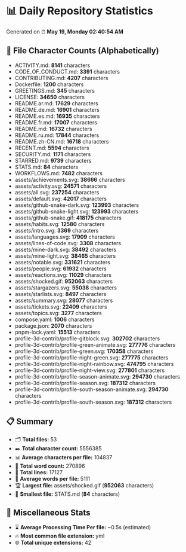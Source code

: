 # 📊 Daily Repository Statistics
Generated on ⏰ **May 19, Monday 02:40:54 AM**

## 📂 File Character Counts (Alphabetically)
- ACTIVITY.md: **8141** characters
- CODE_OF_CONDUCT.md: **3391** characters
- CONTRIBUTING.md: **4207** characters
- Dockerfile: **1200** characters
- GREETINGS.md: **345** characters
- LICENSE: **34650** characters
- README.ar.md: **17629** characters
- README.de.md: **16901** characters
- README.es.md: **16935** characters
- README.fr.md: **17007** characters
- README.md: **16732** characters
- README.ru.md: **17844** characters
- README.zh-CN.md: **16718** characters
- RECENT.md: **5594** characters
- SECURITY.md: **1171** characters
- STARRED.md: **9739** characters
- STATS.md: **84** characters
- WORKFLOWS.md: **7482** characters
- assets/achievements.svg: **38666** characters
- assets/activity.svg: **24571** characters
- assets/all.svg: **237254** characters
- assets/default.svg: **42017** characters
- assets/github-snake-dark.svg: **123993** characters
- assets/github-snake-light.svg: **123993** characters
- assets/github-snake.gif: **418175** characters
- assets/habits.svg: **12580** characters
- assets/intro.svg: **3369** characters
- assets/languages.svg: **17909** characters
- assets/lines-of-code.svg: **3308** characters
- assets/mine-dark.svg: **38492** characters
- assets/mine-light.svg: **38465** characters
- assets/notable.svg: **331621** characters
- assets/people.svg: **61932** characters
- assets/reactions.svg: **11029** characters
- assets/shocked.gif: **952063** characters
- assets/stargazers.svg: **55038** characters
- assets/starlists.svg: **8497** characters
- assets/summary.svg: **28077** characters
- assets/tickets.svg: **22409** characters
- assets/topics.svg: **3277** characters
- compose.yaml: **1006** characters
- package.json: **2070** characters
- pnpm-lock.yaml: **15513** characters
- profile-3d-contrib/profile-gitblock.svg: **302702** characters
- profile-3d-contrib/profile-green-animate.svg: **277776** characters
- profile-3d-contrib/profile-green.svg: **170358** characters
- profile-3d-contrib/profile-night-green.svg: **277775** characters
- profile-3d-contrib/profile-night-rainbow.svg: **474795** characters
- profile-3d-contrib/profile-night-view.svg: **277801** characters
- profile-3d-contrib/profile-season-animate.svg: **294730** characters
- profile-3d-contrib/profile-season.svg: **187312** characters
- profile-3d-contrib/profile-south-season-animate.svg: **294730** characters
- profile-3d-contrib/profile-south-season.svg: **187312** characters

## 📋 Summary
- 🗂️ **Total files:** 53
- ✒️ **Total character count:** 5556385
- 📊 **Average characters per file:** 104837
- 📝 **Total word count:** 270896
- 🧾 **Total lines:** 17127
- 📐 **Average words per file:** 5111
- 🏆 **Largest file:** assets/shocked.gif (**952063** characters)
- 🥉 **Smallest file:** STATS.md (**84** characters)

## 🌟 Miscellaneous Stats
- ⌛ **Average Processing Time Per file:** ~0.5s (estimated)
- 🔥 **Most common file extension:** yml
- 🌐 **Total unique extensions:** 42
